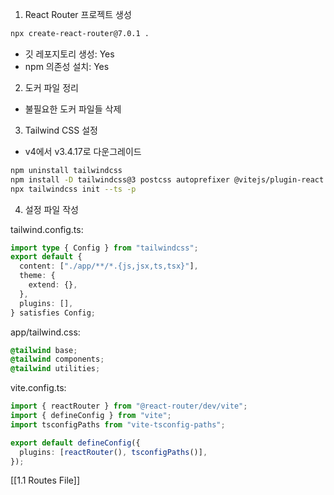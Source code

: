 1. React Router 프로젝트 생성

```zsh
npx create-react-router@7.0.1 .
```

- 깃 레포지토리 생성: Yes
- npm 의존성 설치: Yes

2. 도커 파일 정리

- 불필요한 도커 파일들 삭제

3. Tailwind CSS 설정

- v4에서 v3.4.17로 다운그레이드

```zsh
npm uninstall tailwindcss
npm install -D tailwindcss@3 postcss autoprefixer @vitejs/plugin-react
npx tailwindcss init --ts -p
```

4. 설정 파일 작성

tailwind.config.ts:

```ts
import type { Config } from "tailwindcss";
export default {
  content: ["./app/**/*.{js,jsx,ts,tsx}"],
  theme: {
    extend: {},
  },
  plugins: [],
} satisfies Config;
```

app/tailwind.css:

```css
@tailwind base;
@tailwind components;
@tailwind utilities;
```

vite.config.ts:

```ts
import { reactRouter } from "@react-router/dev/vite";
import { defineConfig } from "vite";
import tsconfigPaths from "vite-tsconfig-paths";

export default defineConfig({
  plugins: [reactRouter(), tsconfigPaths()],
});
```


[[1.1 Routes File]]